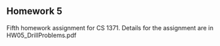 ## Homework 5

Fifth homework assignment for CS 1371. Details for the assignment are in HW05_DrillProblems.pdf
